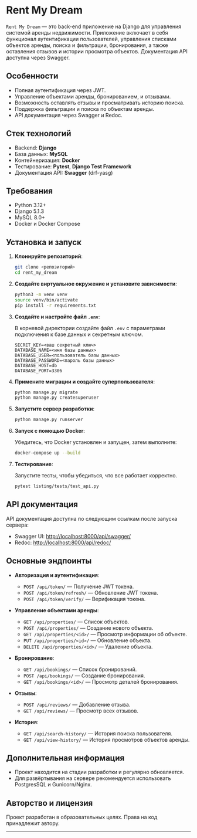 # Rent My Dream

`Rent My Dream` — это back-end приложение на Django для управления системой аренды недвижимости. Приложение включает в себя функционал аутентификации пользователей, управления списками объектов аренды, поиска и фильтрации, бронирования, а также оставления отзывов и истории просмотра объектов. Документация API доступна через Swagger.

## Особенности

- Полная аутентификация через JWT.
- Управление объектами аренды, бронированием, и отзывами.
- Возможность оставлять отзывы и просматривать историю поиска.
- Поддержка фильтрации и поиска по объектам аренды.
- API документация через Swagger и Redoc.

## Стек технологий

- Backend: **Django**
- База данных: **MySQL**
- Контейнеризация: **Docker**
- Тестирование: **Pytest**, **Django Test Framework**
- Документация API: **Swagger** (drf-yasg)

## Требования

- Python 3.12+
- Django 5.1.3
- MySQL 8.0+
- Docker и Docker Compose

## Установка и запуск

1. **Клонируйте репозиторий**:

   ```bash
   git clone <репозиторий>
   cd rent_my_dream
   ```

2. **Создайте виртуальное окружение и установите зависимости**:

   ```bash
   python3 -m venv venv
   source venv/bin/activate
   pip install -r requirements.txt
   ```

3. **Создайте и настройте файл `.env`**:

   В корневой директории создайте файл `.env` с параметрами подключения к базе данных и секретным ключом.

   ```
   SECRET_KEY=<ваш секретный ключ>
   DATABASE_NAME=<имя базы данных>
   DATABASE_USER=<пользователь базы данных>
   DATABASE_PASSWORD=<пароль базы данных>
   DATABASE_HOST=db
   DATABASE_PORT=3306
   ```

4. **Примените миграции и создайте суперпользователя**:

   ```bash
   python manage.py migrate
   python manage.py createsuperuser
   ```

5. **Запустите сервер разработки**:

   ```bash
   python manage.py runserver
   ```

6. **Запуск с помощью Docker**:

   Убедитесь, что Docker установлен и запущен, затем выполните:

   ```bash
   docker-compose up --build
   ```

7. **Тестирование**:

   Запустите тесты, чтобы убедиться, что все работает корректно.

   ```bash
   pytest listing/tests/test_api.py
   ```

## API документация

API документация доступна по следующим ссылкам после запуска сервера:

- Swagger UI: [http://localhost:8000/api/swagger/](http://localhost:8000/api/swagger/)
- Redoc: [http://localhost:8000/api/redoc/](http://localhost:8000/api/redoc/)

## Основные эндпоинты

- **Авторизация и аутентификация**:
  - `POST /api/token/` — Получение JWT токена.
  - `POST /api/token/refresh/` — Обновление JWT токена.
  - `POST /api/token/verify/` — Верификация токена.

- **Управление объектами аренды**:
  - `GET /api/properties/` — Список объектов.
  - `POST /api/properties/` — Создание нового объекта.
  - `GET /api/properties/<id>/` — Просмотр информации об объекте.
  - `PUT /api/properties/<id>/` — Обновление объекта.
  - `DELETE /api/properties/<id>/` — Удаление объекта.

- **Бронирование**:
  - `GET /api/bookings/` — Список бронирований.
  - `POST /api/bookings/` — Создание бронирования.
  - `GET /api/bookings/<id>/` — Просмотр деталей бронирования.

- **Отзывы**:
  - `POST /api/reviews/` — Добавление отзыва.
  - `GET /api/reviews/` — Просмотр всех отзывов.

- **История**:
  - `GET /api/search-history/` — История поиска пользователя.
  - `GET /api/view-history/` — История просмотров объектов аренды.

## Дополнительная информация

- Проект находится на стадии разработки и регулярно обновляется.
- Для развёртывания на сервере рекомендуется использовать PostgresSQL и Gunicorn/Nginx.

## Авторство и лицензия

Проект разработан в образовательных целях. Права на код принадлежит автору.

--- 

